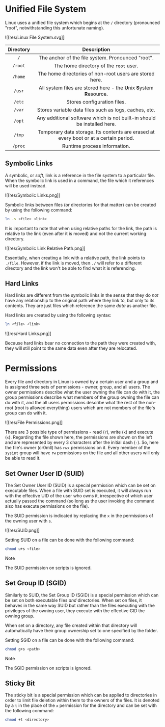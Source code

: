# Unified File System

Linux uses a unified file system which begins at the `/` directory (pronounced "root", notwithstanding this unfortunate naming). 

![[res/Linux File System.svg]]

|Directory|Description|
|:--------:|:--------:|
|`/`|The anchor of the file system. Pronounced "root".|
|`/root`|The home directory of the `root` user.|
|`/home`|The home directories of non-root users are stored here.|
|`/usr`|All system files are stored here - the **U**nix **S**ystem **R**esource.|
|`/etc`|Stores configuration files.|
|`/var`|Stores variable data files such as logs, caches, etc.|
|`/opt`|Any additional software which is not built-in should be installed here.|
|`/tmp`|Temporary data storage. Its contents are erased at every boot or at a certain period.|
|`/proc`|Runtime process information.|

## Symbolic Links

A symbolic, or *soft*, link is a reference in the file system to a particular file. When the symbolic link is used in a command, the file which it references will be used instead.

![[res/Symbolic Links.png]]

Symbolic links between files (or directories for that matter) can be created by using the following command:

```bash
ln -s <file> <link>
```

It is important to note that when using relative paths for the link, the path is relative to the link (even after it is moved) and not the current working directory.

![[res/Symbolic Link Relative Path.png]]

Essentially, when creating a link with a relative path, the link points to `./file`. However, if the link is moved, then `./` will refer to a different directory and the link won't be able to find what it is referencing.

## Hard Links

Hard links are different from the symbolic links in the sense that they do *not* have any relationship to the original path where they link to, but only to its contents. They are just files which reference the same *data* as another file.

Hard links are created by using the following syntax:
```bash
ln <file> <link>
```

![[res/Hard Links.png]]

Because hard links bear no connection to the path they were created with, they will still point to the same data even after they are relocated.

# Permissions

Every file and directory in Linux is owned by a certain user and a group and is assigned three sets of permissions - owner, group, and all users. The owner permissions describe what the user owning the file can do with it, the group permissions describe what members of the group owning the file can do with it, and the all users permissions describe what the rest of the non-root (root is allowed everything) users which are not members of the file's group can do with it.

![[res/File Permissions.png]]

There are 3 possible type of permissions - read (`r`), write (`x`) and execute (`x`). Regarding the file shown here, the permissions are shown on the left and are represented by every 3 characters after the initial dash (`-`). So, here the file's owner (cr0mll) has `rwx` permissions on it. Every member of the `sysint` group will have `rw` permissions on the file and all other users will only be able to read it.

## Set Owner User ID (SUID)

The Set Owner User ID (SUID) is a special permission which can be set on executable files. When a file with SUID set is executed, it will always run with the effective UID of the user who owns it, irrespective of which user actually passed the command (so long as the user invoking the command also has execute permissions on the file).

The SUID permission is indicated by replacing the `x` in the permissions of the owning user with `s`.

![[res/SUID.png]]

Setting SUID on a file can be done with the following command:
```bash
chmod u+s <file>
```

>[!NOTE]
>
>The SUID permission on scripts is ignored.
>

## Set Group ID (SGID)

Similarly to SUID, the Set Group ID (SGID) is a special permission which can be set on both executable files *and* directories. When set on files, it behaves in the same way SUID but rather than the files executing with the privileges of the owning user, they execute with the effective GID the owning group.

When set on a directory, any file created within that directory will automatically have their group ownership set to one specified by the folder.

Setting SGID on a file can be done with the following command:

```bash
chmod g+s <path>
```

>[!NOTE]
>
>The SGID permission on scripts is ignored.
>

## Sticky Bit

The sticky bit is a special permission which can be applied to directories in order to limit file deletion within them to the owners of the files. It is denoted by a `t` in the place of the `x` permission for the directory and can be set with the following command:

```bash
chmod +t <directory>
```